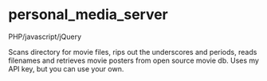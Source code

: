 personal_media_server
=====================
PHP/javascript/jQuery

Scans directory for movie files, rips out the underscores and periods, reads filenames and retrieves movie
posters from open source movie db.  Uses my API key, but you can use your own.
